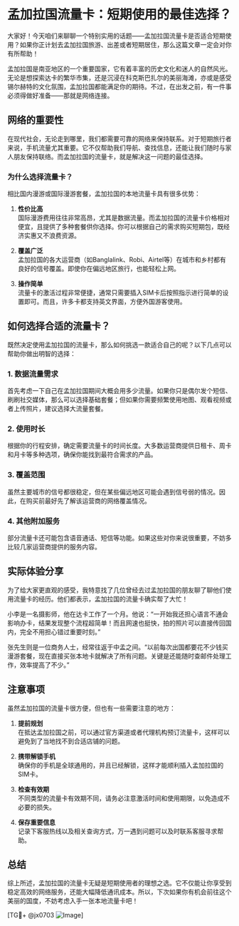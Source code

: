 # 孟加拉国流量卡：短期使用的最佳选择？

大家好！今天咱们来聊聊一个特别实用的话题——孟加拉国流量卡是否适合短期使用？如果你正计划去孟加拉国旅游、出差或者短期居住，那么这篇文章一定会对你有所帮助！

孟加拉国是南亚地区的一个重要国家，它有着丰富的历史文化和迷人的自然风光。无论是想探索达卡的繁华市集，还是沉浸在科克斯巴扎尔的美丽海滩，亦或是感受锡尔赫特的文化氛围，孟加拉国都能满足你的期待。不过，在出发之前，有一件事必须得做好准备——那就是网络连接。

## 网络的重要性

在现代社会，无论走到哪里，我们都需要可靠的网络来保持联系。对于短期旅行者来说，手机流量尤其重要。它不仅帮助我们导航、查找信息，还能让我们随时与家人朋友保持联络。而孟加拉国的流量卡，就是解决这一问题的最佳选择。

### 为什么选择流量卡？

相比国内漫游或国际漫游套餐，孟加拉国的本地流量卡具有很多优势：

1. **性价比高**  
   国际漫游费用往往非常高昂，尤其是数据流量。而孟加拉国的流量卡价格相对便宜，且提供了多种套餐供你选择。你可以根据自己的需求购买短期包，既经济实惠又不浪费资源。

2. **覆盖广泛**  
   孟加拉国的各大运营商（如Banglalink、Robi、Airtel等）在城市和乡村都有良好的信号覆盖。即使你在偏远地区旅行，也能轻松上网。

3. **操作简单**  
   流量卡的激活过程非常便捷，通常只需要插入SIM卡后按照指示进行简单的设置即可。而且，许多卡都支持英文界面，方便外国游客使用。

## 如何选择合适的流量卡？

既然决定使用孟加拉国的流量卡，那么如何挑选一款适合自己的呢？以下几点可以帮助你做出明智的选择：

### 1. 数据流量需求
首先考虑一下自己在孟加拉国期间大概会用多少流量。如果你只是偶尔发个短信、刷刷社交媒体，那么可以选择基础套餐；但如果你需要频繁使用地图、观看视频或者上传照片，建议选择大流量套餐。

### 2. 使用时长
根据你的行程安排，确定需要流量卡的时间长度。大多数运营商提供日租卡、周卡和月卡等多种选项，确保你能找到最符合需求的产品。

### 3. 覆盖范围
虽然主要城市的信号都很稳定，但在某些偏远地区可能会遇到信号弱的情况。因此，在购买前最好先了解该运营商的网络覆盖情况。

### 4. 其他附加服务
部分流量卡还可能包含语音通话、短信等功能。如果这些对你来说很重要，不妨多比较几家运营商提供的服务内容。

## 实际体验分享

为了给大家更直观的感受，我特意找了几位曾经去过孟加拉国的朋友聊了聊他们使用流量卡的经历。他们都表示，孟加拉国的流量卡确实帮了大忙！

小李是一名摄影师，他在达卡工作了一个月。他说：“一开始我还担心语言不通会影响办卡，结果发现整个流程超简单！而且网速也挺快，拍的照片可以直接传回国内，完全不用担心错过重要时刻。”

张先生则是一位商务人士，经常往返于中孟之间。“以前每次出国都要花不少钱买漫游套餐，现在直接买张本地卡就解决了所有问题。关键是还能随时查邮件处理工作，效率提高了不少。”

## 注意事项

虽然孟加拉国的流量卡很方便，但也有一些需要注意的地方：

1. **提前规划**  
   在抵达孟加拉国之前，可以通过官方渠道或者代理机构预订流量卡，这样可以避免到了当地找不到合适店铺的问题。

2. **携带解锁手机**  
   确保你的手机是全球通用的，并且已经解锁，这样才能顺利插入孟加拉国的SIM卡。

3. **检查有效期**  
   不同类型的流量卡有效期不同，请务必注意激活时间和使用期限，以免造成不必要的损失。

4. **保存重要信息**  
   记录下客服热线以及相关查询方式，万一遇到问题可以及时联系客服寻求帮助。

## 总结

综上所述，孟加拉国的流量卡无疑是短期使用者的理想之选。它不仅能让你享受到稳定高效的网络服务，还能大幅降低通讯成本。所以，下次如果你有机会前往这个美丽的国度，不妨考虑入手一张本地流量卡吧！

[TG💪+ @jx0703 ![Image](https://github.com/user-attachments/assets/dbca1d08-cadb-493c-b0ec-ad6f7a83f270)]